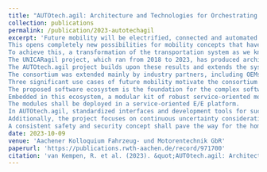 ```yaml
---
title: "AUTOtech.agil: Architecture and Technologies for Orchestrating Automotive Agility"
collection: publications
permalink: /publication/2023-autotechagil
excerpt: 'Future mobility will be electrified, connected and automated. 
This opens completely new possibilities for mobility concepts that have the chance to improve not only the quality of life but also road safety for everyone. 
To achieve this, a transformation of the transportation system as we know it today is necessary. 
The UNICARagil project, which ran from 2018 to 2023, has produced architectures for driverless vehicles that were demonstrated in four full-scale automated vehicle prototypes for different applications. 
The AUTOtech.agil project builds upon these results and extends the system boundaries from the vehicles to include the whole intelligent transport system (ITS) comprising, e.g., roadside units, coordinating instances and cloud backends. 
The consortium was extended mainly by industry partners, including OEMs and tier 1 suppliers with the goal to synchronize the concepts developed in the university-driven UNICARagil project with the automotive industry. 
Three significant use cases of future mobility motivate the consortium to develop a vision for a Cooperative Intelligent Transport System (C-ITS), in which entities are highly connected and continually learning. 
The proposed software ecosystem is the foundation for the complex software engineering task that is required to realize such a system. 
Embedded in this ecosystem, a modular kit of robust service-oriented modules along the effect chain of vehicle automation as well as cooperative and collective functions are developed. 
The modules shall be deployed in a service-oriented E/E platform. 
In AUTOtech.agil, standardized interfaces and development tools for such platforms are developed. 
Additionally, the project focuses on continuous uncertainty consideration expressed as quality vectors. 
A consistent safety and security concept shall pave the way for the homologation of the researched ITS.'
date: 2023-10-09 
venue: 'Aachener Kolloquium Fahrzeug- und Motorentechnik GbR'
paperurl: 'https://publications.rwth-aachen.de/record/971700'
citation: 'van Kempen, R. et al. (2023). &quot;AUTOtech.agil: Architecture and Technologies for Orchestrating Automotive Agility.&quot; <i>32nd Aachen Colloquium Sustainable Mobility 2023</i>.'
---
```


<!-- The contents above will be part of a list of publications, if the user clicks the link for the publication than the contents of section will be rendered as a full page, allowing you to provide more information about the paper for the reader. When publications are displayed as a single page, the contents of the above "citation" field will automatically be included below this section in a smaller font. -->